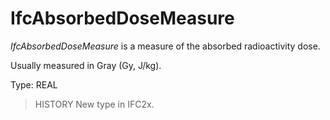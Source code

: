 # IfcAbsorbedDoseMeasure

_IfcAbsorbedDoseMeasure_ is a measure of the absorbed radioactivity dose.

Usually measured in Gray (Gy, J/kg).

Type: REAL

> HISTORY New type in IFC2x.
